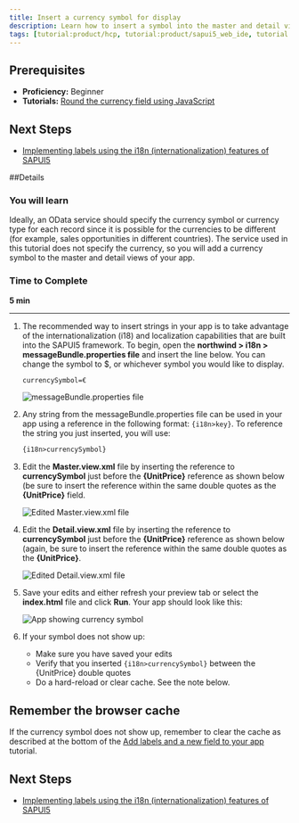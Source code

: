 ```yaml
---
title: Insert a currency symbol for display
description: Learn how to insert a symbol into the master and detail views of your app.
tags: [tutorial:product/hcp, tutorial:product/sapui5_web_ide, tutorial:product/mobile, tutorial:interest/gettingstarted, tutorial:product/sap_ui5]
---
```


## Prerequisites
 - **Proficiency:** Beginner
 - **Tutorials:** [Round the currency field using JavaScript](http://go.sap.com/developer/tutorials/hcp-webide-round-currency.html)

## Next Steps
 - [Implementing labels using the i18n (internationalization) features of SAPUI5](http://go.sap.com/developer/tutorials/hcp-webide-labels-i18n.html)

##Details

### You will learn
Ideally, an OData service should specify the currency symbol or currency type for each record since it is possible for the currencies to be different (for example, sales opportunities in different countries). The service used in this tutorial does not specify the currency, so you will add a currency symbol to the master and detail views of your app.

### Time to Complete
**5 min**

---

1. The recommended way to insert strings in your app is to take advantage of the internationalization (i18) and localization capabilities that are built into the SAPUI5 framework. To begin, open the **northwind > i18n > messageBundle.properties file** and insert the line below. You can change the symbol to $, or whichever symbol you would like to display.

    ```xml
    currencySymbol=€
    ```

    ![messageBundle.properties file](https://raw.githubusercontent.com/SAPDocuments/Tutorials/master/tutorials/hcp-webide-insert-currency-symbol/mob2-3_1.png)

2.  Any string from the messageBundle.properties file can be used in your app using a reference in the following format: `{i18n>key}`. To reference the string you just inserted, you will use: 
   
    ```xml
    {i18n>currencySymbol}
    ```
3. Edit the **Master.view.xml** file by inserting the reference to **currencySymbol** just before the **{UnitPrice}** reference as shown below (be sure to insert the reference within the same double quotes as the **{UnitPrice}** field.


    ![Edited Master.view.xml file](https://raw.githubusercontent.com/SAPDocuments/Tutorials/master/tutorials/hcp-webide-insert-currency-symbol/mob2-3_3.png)

4. Edit the **Detail.view.xml** file by inserting the reference to **currencySymbol** just before the **{UnitPrice}** reference as shown below (again, be sure to insert the reference within the same double quotes as the **{UnitPrice}**.

    ![Edited Detail.view.xml file](https://raw.githubusercontent.com/SAPDocuments/Tutorials/master/tutorials/hcp-webide-insert-currency-symbol/mob2-3_4.png)
 
5. Save your edits and either refresh your preview tab or select the **index.html** file and click **Run**. Your app should look like this:


    ![App showing currency symbol](https://raw.githubusercontent.com/SAPDocuments/Tutorials/master/tutorials/hcp-webide-insert-currency-symbol/mob2-3_5.png)
 
6. If your symbol does not show up: 
    * Make sure you have saved your edits
    * Verify that you inserted `{i18n>currencySymbol}` between the {UnitPrice} double quotes
    * Do a hard-reload or clear cache. See the note below.

## Remember the browser cache
If the currency symbol does not show up, remember to clear the cache as described at the bottom of the [Add labels and a new field to your app](http://go.sap.com/developer/tutorials/hcp-webide-add-labels-field.html) tutorial.

## Next Steps
 - [Implementing labels using the i18n (internationalization) features of SAPUI5](http://go.sap.com/developer/tutorials/hcp-webide-labels-i18n.html)